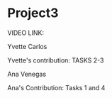 # Project3
 
VIDEO LINK:

Yvette Carlos 

Yvette's contribution: TASKS 2-3

Ana Venegas

Ana's Contribution:
Tasks 1 and 4







